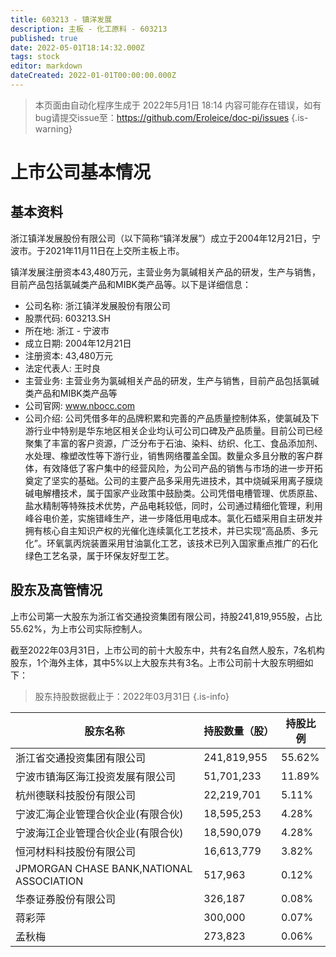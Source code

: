 ```yaml
---
title: 603213 - 镇洋发展
description: 主板 - 化工原料 - 603213
published: true
date: 2022-05-01T18:14:32.000Z
tags: stock
editor: markdown
dateCreated: 2022-01-01T00:00:00.000Z
---
```


> 本页面由自动化程序生成于 2022年5月1日 18:14
> 内容可能存在错误，如有bug请提交issue至：https://github.com/Eroleice/doc-pi/issues
{.is-warning}

# 上市公司基本情况

## 基本资料

浙江镇洋发展股份有限公司（以下简称“镇洋发展”）成立于2004年12月21日，宁波市。于2021年11月11日在上交所主板上市。

镇洋发展注册资本43,480万元，主营业务为氯碱相关产品的研发，生产与销售，目前产品包括氯碱类产品和MIBK类产品等。以下是详细信息：

- 公司名称: 浙江镇洋发展股份有限公司
- 股票代码: 603213.SH
- 所在地: 浙江 - 宁波市
- 成立日期: 2004年12月21日
- 注册资本: 43,480万元
- 法定代表人: 王时良
- 主营业务: 主营业务为氯碱相关产品的研发，生产与销售，目前产品包括氯碱类产品和MIBK类产品等
- 公司官网: www.nbocc.com
- 公司介绍: 公司凭借多年的品牌积累和完善的产品质量控制体系，使氯碱及下游行业中特别是华东地区相关企业均认可公司口碑及产品质量。目前公司已经聚集了丰富的客户资源，广泛分布于石油、染料、纺织、化工、食品添加剂、水处理、橡塑改性等下游行业，销售网络覆盖全国。数量众多且分散的客户群体，有效降低了客户集中的经营风险，为公司产品的销售与市场的进一步开拓奠定了坚实的基础。公司的主要产品多采用先进技术，其中烧碱采用离子膜烧碱电解槽技术，属于国家产业政策中鼓励类。公司凭借电槽管理、优质原盐、盐水精制等特殊技术优势，产品电耗较低，同时，公司通过精细化管理，利用峰谷电价差，实施错峰生产，进一步降低用电成本。氯化石蜡采用自主研发并拥有核心自主知识产权的光催化连续氯化工艺技术，并已实现“高品质、多元化”。环氧氯丙烷装置采用甘油氯化工艺，该技术已列入国家重点推广的石化绿色工艺名录，属于环保友好型工艺。


## 股东及高管情况

上市公司第一大股东为浙江省交通投资集团有限公司，持股241,819,955股，占比55.62%，为上市公司实际控制人。

截至2022年03月31日，上市公司的前十大股东中，共有2名自然人股东，7名机构股东，1个海外主体，其中5%以上大股东共有3名。上市公司前十大股东明细如下：

> 股东持股数据截止于：2022年03月31日
{.is-info}

| 股东名称 | 持股数量（股） | 持股比例 |
| --- | --- | --- |
| 浙江省交通投资集团有限公司 | 241,819,955 | 55.62% |
| 宁波市镇海区海江投资发展有限公司 | 51,701,233 | 11.89% |
| 杭州德联科技股份有限公司 | 22,219,701 | 5.11% |
| 宁波汇海企业管理合伙企业(有限合伙) | 18,595,253 | 4.28% |
| 宁波海江企业管理合伙企业(有限合伙) | 18,590,079 | 4.28% |
| 恒河材料科技股份有限公司 | 16,613,779 | 3.82% |
| JPMORGAN CHASE BANK,NATIONAL ASSOCIATION | 517,963 | 0.12% |
| 华泰证券股份有限公司 | 326,187 | 0.08% |
| 蒋彩萍 | 300,000 | 0.07% |
| 孟秋梅 | 273,823 | 0.06% |




